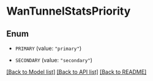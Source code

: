 # WanTunnelStatsPriority

## Enum


* `PRIMARY` (value: `"primary"`)

* `SECONDARY` (value: `"secondary"`)


[[Back to Model list]](../README.md#documentation-for-models) [[Back to API list]](../README.md#documentation-for-api-endpoints) [[Back to README]](../README.md)


